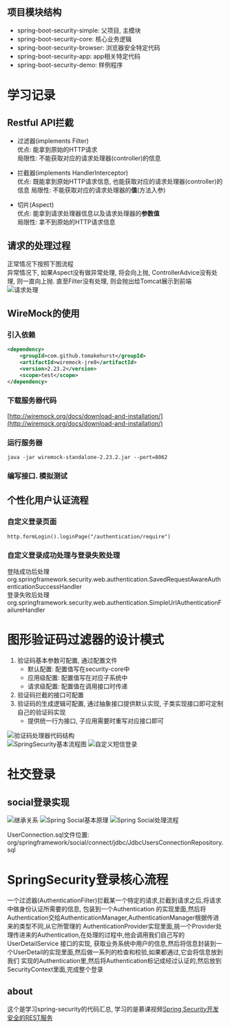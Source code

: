 ## 项目模块结构

- spring-boot-security-simple: 父项目, 主模块
- spring-boot-security-core: 核心业务逻辑
- spring-boot-security-browser: 浏览器安全特定代码
- spring-boot-security-app: app相关特定代码
- spring-boot-security-demo: 样例程序

# 学习记录

## Restful API拦截

- 过滤器(implements Filter)  
    优点: 能拿到原始的HTTP请求  
    局限性: 不能获取对应的请求处理器(controller)的信息
    
- 拦截器(implements HandlerInterceptor)   
    优点: 既能拿到原始HTTP请求信息, 也能获取对应的请求处理器(controller)的信息
    局限性: 不能获取对应的请求处理器的**值**(方法入参)
    
- 切片(Aspect)  
    优点: 能拿到请求处理器信息以及请求处理器的**参数值**  
    局限性: 拿不到原始的HTTP请求信息

## 请求的处理过程

正常情况下按照下图流程  
异常情况下, 如果Aspect没有做异常处理, 将会向上抛, ControllerAdvice没有处理, 则一直向上抛. 直至Filter没有处理, 则会抛出给Tomcat展示到前端
![请求处理](https://i.loli.net/2019/06/04/5cf5e0bb91cbe93775.jpg)


## WireMock的使用

### 引入依赖
```xml
<dependency>
    <groupId>com.github.tomakehurst</groupId>
    <artifactId>wiremock-jre8</artifactId>
    <version>2.23.2</version>
    <scope>test</scope>
</dependency>
```

### 下载服务器代码

[http://wiremock.org/docs/download-and-installation/](http://wiremock.org/docs/download-and-installation/)

### 运行服务器

`java -jar wiremock-standalone-2.23.2.jar --port=8062`

### 编写接口. 模拟测试


## 个性化用户认证流程

### 自定义登录页面
```
http.formLogin().loginPage("/authentication/require")
```

### 自定义登录成功处理与登录失败处理

登陆成功后处理  
org.springframework.security.web.authentication.SavedRequestAwareAuthenticationSuccessHandler  
登录失败后处理  
org.springframework.security.web.authentication.SimpleUrlAuthenticationFailureHandler  


# 图形验证码过滤器的设计模式

1. 验证码基本参数可配置, 通过配置文件
    - 默认配置: 配置值写在security-core中
    - 应用级配置: 配置值写在对应子系统中
    - 请求级配置: 配置值在调用接口时传递
2. 验证码拦截的接口可配置
3. 验证码的生成逻辑可配置, 通过抽象接口提供默认实现, 子类实现接口即可定制自己的验证码实现
    - 提供统一行为接口, 子应用需要时重写对应接口即可

![验证码处理器代码结构](https://i.loli.net/2019/06/11/5cff98b57bce850327.jpg)  
![SpringSecurity基本流程图](https://i.loli.net/2019/06/11/5cff98b57e5e687071.jpg)
![自定义短信登录](https://i.loli.net/2019/06/13/5d0222103ae1657066.jpg)


# 社交登录

## social登录实现

![继承关系](https://i.loli.net/2019/06/20/5d0b2afe261e228608.png)
![Spring Social基本原理](https://i.loli.net/2019/06/20/5d0b2d28cea1e97008.png)
![Spring Social处理流程](https://i.loli.net/2019/06/21/5d0c7204d2bbb95274.png)



UserConnection.sql文件位置: org/springframework/social/connect/jdbc/JdbcUsersConnectionRepository.sql


# SpringSecurity登录核心流程
 一个过滤器(AuthenticationFilter)拦截某一个特定的请求,拦截到请求之后,将请求中做身份认证所需要的信息, 包装到一个Authentication
 的实现里面,然后将Authentication交给AuthenticationManager,AuthenticationManager根据传进来的类型不同,从它所管理的
 AuthenticationProvider实现里面,挑一个Provider处理传进来的Authentication,在处理的过程中,他会调用我们自己写的UserDetailService
 接口的实现, 获取业务系统中用户的信息,然后将信息封装到一个UserDetail的实现里面,然后做一系列的检查和校验,如果都通过,它会将信息放到我们
 实现的Authentication里,然后将Authentication标记成经过认证的,然后放到SecurityContext里面,完成整个登录 

## about

这个是学习spring-security的代码汇总, 学习的是慕课视频[Spring Security开发安全的REST服务](https://coding.imooc.com/class/consult/134.html)